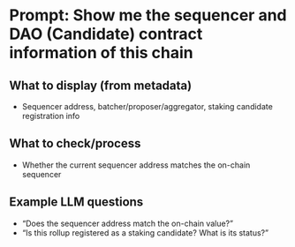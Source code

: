 # Prompt: Show me the sequencer and DAO (Candidate) contract information of this chain

## What to display (from metadata)
- Sequencer address, batcher/proposer/aggregator, staking candidate registration info

## What to check/process
- Whether the current sequencer address matches the on-chain sequencer

## Example LLM questions
- “Does the sequencer address match the on-chain value?”
- “Is this rollup registered as a staking candidate? What is its status?”